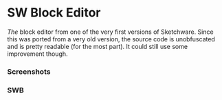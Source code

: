 # SW Block Editor
_The_ block editor from one of the very first versions of Sketchware. Since this was ported from a very old version, the source code is unobfuscated and is pretty readable (for the most part). It could still use some improvement though.

### Screenshots


### SWB

